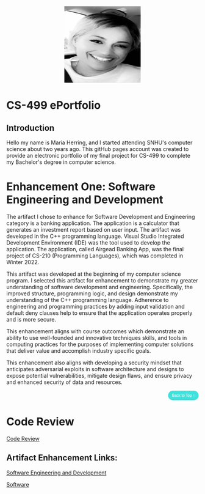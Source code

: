 <center>
  <img src="profile.jpg" height=200 width=200>
</center>

# CS-499 ePortfolio

## **Introduction**
   Hello my name is Maria Herring, and I started attending SNHU's computer science about two years ago. 
   This gitHub pages account was created to provide an electronic portfolio of my 
   final project for CS-499 to complete my Bachelor's degree in computer science.  
   

# **Enhancement One: Software Engineering and Development**
  The artifact I chose to enhance for Software Development and Engineering category is a banking application. The application is a calculator that generates an investment 
  report based on user input. The artifact was developed in the C++ programming language. Visual Studio Integrated Development Environment (IDE) was the tool used to develop 
  the application. The application, called Airgead Banking App, was the final project of CS-210 (Programming Languages), which was completed in Winter 2022. 
  
  This artifact was developed at the beginning of my computer science program. I selected this artifact for enhancement to demonstrate my greater understanding of software 
  development and engineering. Specifically, the improved structure, programming logic, and design demonstrate my understanding of the C++ programming language. 
  Adherence to engineering and programming practices by adding input validation and default deny clauses help to ensure that the application operates properly and is 
  more secure. 

  This enhancement aligns with course outcomes which demonstrate an ability to use well-founded and innovative techniques skills, and tools in computing practices for the 
  purposes of implementing computer solutions that deliver value and accomplish industry specific goals.
  
  This enhancement also aligns with developing a security mindset that anticipates adversarial 
  exploits in software architecture and designs to expose potential vulnerabilities, mitigate design flaws, and ensure privacy and enhanced security of data and resources.

<div style="text-align: right;">
    <a href="#">
        <button style="font-size: 10px; font-weight: 500; background: #41e1dc; color: #ffffff; border-radius: 50px; border-style: solid; border-color: #41e1dc; padding: 5px 8px;">Back to Top &#8593;</button>
    </a>
</div>

# **Code Review**

[Code Review](https://youtu.be/6cdXHpRNkXQ)

## Artifact Enhancement Links:

[Software Engineering and Development](https://github.com/sdmnh1/Enhancement-One)

[Software](https://github.com/sdmnh1/sdmnh1.github.io/blob/main/CS210.md)

